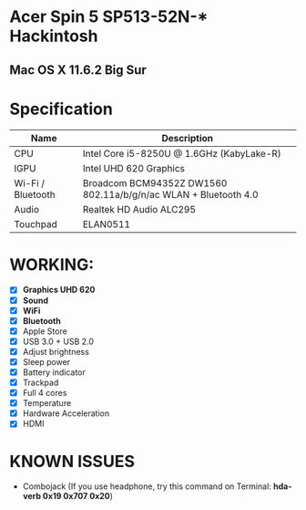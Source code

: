 # Acer Spin 5 SP513-52N-* Hackintosh
## Mac OS X 11.6.2 Big Sur

# Specification
| Name | Description |
| - | - |
| CPU | Intel Core i5-8250U @ 1.6GHz (KabyLake-R) |
| IGPU | Intel UHD 620 Graphics |
| Wi-Fi / Bluetooth | Broadcom BCM94352Z DW1560 802.11a/b/g/n/ac WLAN + Bluetooth 4.0 |
| Audio | Realtek HD Audio ALC295 |
| Touchpad | ELAN0511 |


# WORKING:
- [x] **Graphics UHD 620**
- [x] **Sound**
- [x] **WiFi**
- [x] **Bluetooth**
- [x] Apple Store
- [x] USB 3.0 + USB 2.0
- [x] Adjust brightness
- [x] Sleep power
- [x] Battery indicator
- [x] Trackpad
- [x] Full 4 cores
- [x] Temperature
- [x] Hardware Acceleration
- [x] HDMI 

# KNOWN ISSUES
- Combojack (If you use headphone, try this command on Terminal: **hda-verb 0x19 0x707 0x20**)

